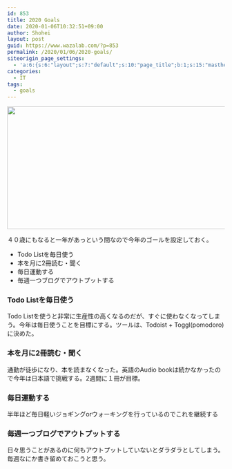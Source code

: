 ```yaml
---
id: 853
title: 2020 Goals
date: 2020-01-06T10:32:51+09:00
author: Shohei
layout: post
guid: https://www.wazalab.com/?p=853
permalink: /2020/01/06/2020-goals/
siteorigin_page_settings:
  - 'a:6:{s:6:"layout";s:7:"default";s:10:"page_title";b:1;s:15:"masthead_margin";b:1;s:13:"footer_margin";b:1;s:16:"display_masthead";b:1;s:22:"display_footer_widgets";b:1;}'
categories:
  - IT
tags:
  - goals
---
```

<img src="https://www.wazalab.com/wp-content/uploads/2020/01/Screenshot-2020-01-06-at-10.31.01.png" alt="" width="577" height="284" class="alignnone size-full wp-image-855" />

４０歳にもなると一年があっという間なので今年のゴールを設定しておく。

* Todo Listを毎日使う
* 本を月に2冊読む・聞く
* 毎日運動する
* 毎週一つブログでアウトプットする

### Todo Listを毎日使う
Todo Listを使うと非常に生産性の高くなるのだが、すぐに使わなくなってしまう。今年は毎日使うことを目標にする。ツールは、Todoist + Toggl(pomodoro)に決めた。

### 本を月に2冊読む・聞く
通勤が徒歩になり、本を読まなくなった。英語のAudio bookは続かなかったので今年は日本語で挑戦する。2週間に１冊が目標。

### 毎日運動する
半年ほど毎日軽いジョギングorウォーキングを行っているのでこれを継続する

### 毎週一つブログでアウトプットする
日々思うことがあるのに何もアウトプットしていないとダラダラとしてしまう。毎週なにか書き留めておこうと思う。